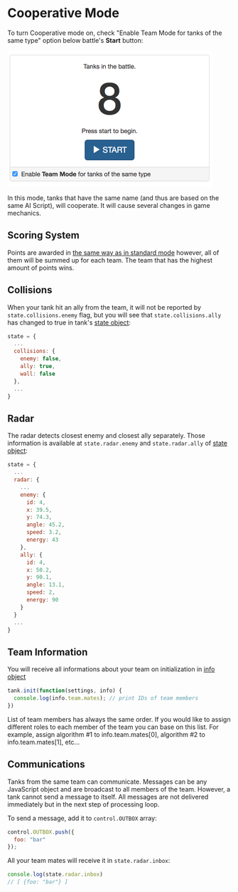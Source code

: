 # Cooperative Mode

To turn Cooperative mode on, check "Enable Team Mode for tanks of the same type" option below battle's **Start** button:

![alt text](/docs/img/cooperative_001.png)

In this mode, tanks that have the same name (and thus are based on the same AI Script), will cooperate. It will cause several changes in game mechanics.

## Scoring System

Points are awarded in [the same way as in standard mode](/docs/manual/scoring_system.md) however, all of them will be summed up for each team. The team that has the highest amount of points wins.

## Collisions

When your tank hit an ally from the team, it will not be reported by `state.collisions.enemy` flag, but you will see that `state.collisions.ally` has changed to true in tank's [state object](/docs/manual/tank_state_object.md):

```javascript
state = {
  ...
  collisions: {
    enemy: false,
    ally: true,
    wall: false
  },
  ...
}
```

## Radar

The radar detects closest enemy and closest ally separately. Those information is available at `state.radar.enemy` and `state.radar.ally` of [state object](/docs/manual/tank_state_object.md):

```javascript
state = {
  ...
  radar: {
    ...
    enemy: {
      id: 4,
      x: 39.5,
      y: 74.3,
      angle: 45.2,
      speed: 3.2,
      energy: 43
    },
    ally: {
      id: 4,
      x: 50.2,
      y: 90.1,
      angle: 13.1,
      speed: 2,
      energy: 90
    }
  }
  ...
}
```

## Team Information

You will receive all informations about your team on initialization in [info object](/docs/manual/tank_info_object.md)

```javascript
tank.init(function(settings, info) {
  console.log(info.team.mates); // print IDs of team members
})
```

List of team members has always the same order. If you would like to assign different roles to each member of the team you can base on this list. For example, assign algorithm #1 to info.team.mates[0], algorithm #2 to info.team.mates[1], etc...

## Communications

Tanks from the same team can communicate. Messages can be any JavaScript object and are broadcast to all members of the team. However, a tank cannot send a message to itself. All messages are not delivered immediately  but in the next step of processing loop.

To send a message, add it to `control.OUTBOX` array:

```javascript
control.OUTBOX.push({
  foo: "bar"
});
```

All your team mates will receive it in `state.radar.inbox`:

```javascript
console.log(state.radar.inbox)
// [ {foo: "bar"} ]
```
